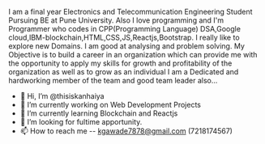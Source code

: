 I am a final year Electronics and Telecommunication Engineering Student Pursuing BE at Pune University. Also I love programming and I'm 
Programmer who codes in CPP(Programming Language)
DSA,Google cloud,IBM-blockchain,HTML,CSS,JS,Reactjs,Bootstrap. I really like to explore new Domains.
I am good at analysing and problem solving.
My Objective is to build a career in an organization which can provide me with the opportunity to apply my skills for growth 
and profitability of the organization as well as to grow as an individual
I am a Dedicated and hardworking member of the team and good team leader also...

- 👋 Hi, I’m @thisiskanhaiya
- 👀 I’m currently working on Web Development Projects
- 🌱 I’m currently learning Blockchain and Reactjs
- 💞️ I’m looking for fultime apportunity.
- 📫 How to reach me -- kgawade7878@gmail.com (7218174567)

<!---
thisiskanhaiya/thisiskanhaiya is a ✨ special ✨ repository because its `README.md` (this file) appears on your GitHub profile.
You can click the Preview link to take a look at your changes.
--->
